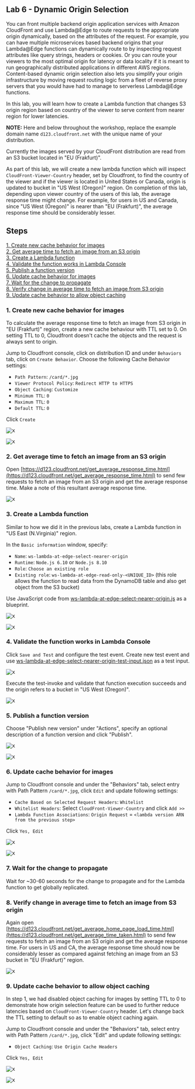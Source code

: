 ## Lab 6 - Dynamic Origin Selection

You can front multiple backend origin application services with Amazon CloudFront and use Lambda@Edge to route requests to the appropriate origin dynamically, based on the attributes of the request. For example, you can have multiple microservices based backend origins that your Lambda@Edge functions can dynamically route to by inspecting request attributes like query strings, headers or cookies. Or you can route your viewers to the most optimal origin for latency or data locality if it is meant to run geographically distributed applications in different AWS regions. Content-based dynamic origin selection also lets you simplify your origin infrastructure by moving request routing logic from a fleet of reverse proxy servers that you would have had to manage to serverless Lambda@Edge functions.

In this lab, you will learn how to create a Lambda function that changes S3 origin region based on country of the viewer to serve content from nearer region for lower latencies. 

**NOTE:** Here and below throughout the workshop, replace the example domain name `d123.cloudfront.net` with the unique name of your distribution.

Currently the images served by your CloudFront distribution are read from an S3 bucket located in "EU (Frakfurt)". 

As part of this lab, we will create a new lambda function which will inspect `CloudFront-Viewer-Country` header, set by Cloudfront, to find the country of the viewer and if the viewer is located in United States or Canada, origin is updated to bucket in "US West (Oregon)" region. On completion of this lab, depending upon viewer country of the users of this lab, the average response time might change. For example, for users in US and Canada, since "US West (Oregon)" is nearer than "EU (Frakfurt)", the average response time should be considerably lesser.

## Steps

[1. Create new cache behavior for images](#1-create-new-cache-behavior-for-images)  
[2. Get average time to fetch an image from an S3 origin](#2-get-average-time-to-fetch-an-image-from-an-s3-origin)  
[3. Create a Lambda function](#3-create-a-lambda-function)  
[4. Validate the function works in Lambda Console](#4-validate-the-function-works-in-lambda-console)  
[5. Publish a function version](#5-publish-a-function-version)  
[6. Update cache behavior for images](#6-update-cache-behavior-for-images)  
[7. Wait for the change to propagate](#7-wait-for-the-change-to-propagate)  
[8. Verify change in average time to fetch an image from S3 origin](#8-verify-change-in-average-time-to-fetch-an-image-from-s3-origin)  
[9. Update cache behavior to allow object caching](#9-update-cache-behavior-to-allow-object-caching)  

### 1. Create new cache behavior for images

To calculate the average response time to fetch an image from S3 origin in "EU (Frakfurt)" region, create a new cache behaviour with TTL set to 0. On setting TTL to 0, Cloudfront doesn't cache the objects and the request is always sent to origin.

Jump to Cloudfront console, click on distribution ID and under `Behaviors` tab, click on `Create Behavior`. Choose the following Cache Behavior settings:
* `Path Pattern`: `/card/*.jpg`
* `Viewer Protocol Policy`: `Redirect HTTP to HTTPS`
* `Object Caching`: `Customize`
* `Minimum TTL`: `0`
* `Maximum TTL`: `0`
* `Default TTL`: `0`

Click `Create`

<kbd>![x](./img/create-new-behavior.png)</kbd>

<kbd>![x](./img/create-new-behavior2.png)</kbd>

### 2. Get average time to fetch an image from an S3 origin

Open [https://d123.cloudfront.net/get_average_response_time.html](https://d123.cloudfront.net/get_average_response_time.html) to send few requests to fetch an image from an S3 origin and get the average response time. Make a note of this resultant average response time.

<kbd>![x](./img/get-average-response-time.png)</kbd>

### 3. Create a Lambda function

Similar to how we did it in the previous labs, create a Lambda function in "US East (N.Virginia)" region.

In the `Basic information` window, specify:
* `Name`: `ws-lambda-at-edge-select-nearer-origin`
* `Runtime`: `Node.js 6.10` or `Node.js 8.10`
* `Role`: `Choose an existing role`
* `Existing role`: `ws-lambda-at-edge-read-only-<UNIQUE_ID>` (this role allows the function to read data from the DynamoDB table and also get object from the S3 bucket)

Use JavaScript code from [ws-lambda-at-edge-select-nearer-origin.js](./ws-lambda-at-edge-select-nearer-origin.js) as a blueprint.

<kbd>![x](./img/create-function-select-nearer-origin.png)</kbd>

<kbd>![x](./img/create-function-select-nearer-origin2.png)</kbd>

### 4. Validate the function works in Lambda Console

Click `Save and Test` and configure the test event. Create new test event and use [ws-lambda-at-edge-select-nearer-origin-test-input.json](./ws-lambda-at-edge-select-nearer-origin-test-input.json) as a test input.

<kbd>![x](./img/configure-test-event.png)</kbd>

Execute the test-invoke and validate that function execution succeeds and the origin refers to a bucket in "US West (Oregon)".

<kbd>![x](./img/test-invoke-select-nearer-origin.png)</kbd>

### 5. Publish a function version

Choose "Publish new version" under "Actions", specify an optional description of a function version and click "Publish".

<kbd>![x](./img/publish-function-version.png)</kbd>

<kbd>![x](./img/publish-function-version2.png)</kbd>


### 6. Update cache behavior for images

Jump to Cloudfront console and under the "Behaviors" tab, select entry with Path Pattern `/card/*.jpg`, click `Edit` and update following settings:
* `Cache Based on Selected Request Headers`: `Whitelist`
* `Whitelist Headers`: Select `CloudFront-Viewer-Country` and click `Add >>`
* `Lambda Function Associations`: `Origin Request` = `<lambda version ARN from the previous step>`

 Click `Yes, Edit`

<kbd>![x](./img/update-behavior.png)</kbd>

<kbd>![x](./img/update-behavior2.png)</kbd>

### 7. Wait for the change to propagate

Wait for ~30-60 seconds for the change to propagate and for the Lambda function to get globally replicated.

### 8. Verify change in average time to fetch an image from S3 origin

Again open [https://d123.cloudfront.net/get_average_home_page_load_time.html](https://d123.cloudfront.net/get_average_time_taken.html) to send few requests to fetch an image from an S3 origin and get the average response time. For users in US and CA, the average response time should now be considerably lesser as compared against fetching an image from an S3 bucket in "EU (Frakfurt)" region.

<kbd>![x](./img/get-updated-average-response-time.png)</kbd>

### 9. Update cache behavior to allow object caching

In step 1, we had disabled object caching for images by setting TTL to 0 to demonstrate how origin selection feature can be used to further reduce latencies based on `CloudFront-Viewer-Country` header. Let's change back the TTL setting to default so as to enable object caching again.

Jump to Cloudfront console and under the "Behaviors" tab, select entry with Path Pattern `/card/*.jpg`, click "Edit" and update following settings:
* `Object Caching`: `Use Origin Cache Headers`

Click `Yes, Edit`

<kbd>![x](./img/update-behavior.png)</kbd>

<kbd>![x](./img/update-behavior-ttl.png)</kbd>